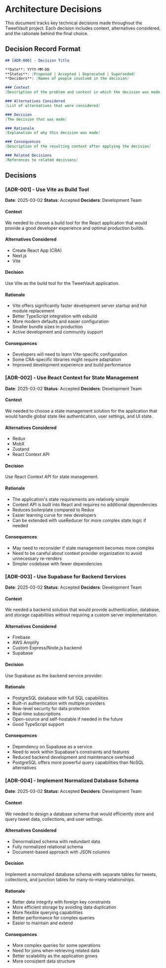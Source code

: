 # Architecture Decisions

This document tracks key technical decisions made throughout the TweetVault project. Each decision includes context, alternatives considered, and the rationale behind the final choice.

## Decision Record Format

```markdown
## [ADR-000] - Decision Title

**Date**: YYYY-MM-DD
**Status**: [Proposed | Accepted | Deprecated | Superseded]
**Deciders**: [Names of people involved in the decision]

### Context
[Description of the problem and context in which the decision was made]

### Alternatives Considered
[List of alternatives that were considered]

### Decision
[The decision that was made]

### Rationale
[Explanation of why this decision was made]

### Consequences
[Description of the resulting context after applying the decision]

### Related Decisions
[References to related decisions]
```

## Decisions

### [ADR-001] - Use Vite as Build Tool

**Date**: 2025-03-02
**Status**: Accepted
**Deciders**: Development Team

#### Context
We needed to choose a build tool for the React application that would provide a good developer experience and optimal production builds.

#### Alternatives Considered
- Create React App (CRA)
- Next.js
- Vite

#### Decision
Use Vite as the build tool for the TweetVault application.

#### Rationale
- Vite offers significantly faster development server startup and hot module replacement
- Better TypeScript integration with esbuild
- More modern defaults and easier configuration
- Smaller bundle sizes in production
- Active development and community support

#### Consequences
- Developers will need to learn Vite-specific configuration
- Some CRA-specific libraries might require adaptation
- Improved development experience and build performance

### [ADR-002] - Use React Context for State Management

**Date**: 2025-03-02
**Status**: Accepted
**Deciders**: Development Team

#### Context
We needed to choose a state management solution for the application that would handle global state like authentication, user settings, and UI state.

#### Alternatives Considered
- Redux
- MobX
- Zustand
- React Context API

#### Decision
Use React Context API for state management.

#### Rationale
- The application's state requirements are relatively simple
- Context API is built into React and requires no additional dependencies
- Reduces boilerplate compared to Redux
- Easier learning curve for new developers
- Can be extended with useReducer for more complex state logic if needed

#### Consequences
- May need to reconsider if state management becomes more complex
- Need to be careful about context provider organization to avoid unnecessary re-renders
- Simpler codebase with fewer dependencies

### [ADR-003] - Use Supabase for Backend Services

**Date**: 2025-03-02
**Status**: Accepted
**Deciders**: Development Team

#### Context
We needed a backend solution that would provide authentication, database, and storage capabilities without requiring a custom server implementation.

#### Alternatives Considered
- Firebase
- AWS Amplify
- Custom Express/Node.js backend
- Supabase

#### Decision
Use Supabase as the backend service provider.

#### Rationale
- PostgreSQL database with full SQL capabilities
- Built-in authentication with multiple providers
- Row-level security for data protection
- Real-time subscriptions
- Open-source and self-hostable if needed in the future
- Good TypeScript support

#### Consequences
- Dependency on Supabase as a service
- Need to work within Supabase's constraints and features
- Reduced backend development and maintenance overhead
- PostgreSQL offers more powerful query capabilities than NoSQL alternatives

### [ADR-004] - Implement Normalized Database Schema

**Date**: 2025-03-02
**Status**: Accepted
**Deciders**: Development Team

#### Context
We needed to design a database schema that would efficiently store and query tweet data, collections, and user settings.

#### Alternatives Considered
- Denormalized schema with redundant data
- Fully normalized relational schema
- Document-based approach with JSON columns

#### Decision
Implement a normalized database schema with separate tables for tweets, collections, and junction tables for many-to-many relationships.

#### Rationale
- Better data integrity with foreign key constraints
- More efficient storage by avoiding data duplication
- More flexible querying capabilities
- Better performance for complex queries
- Easier to maintain and extend

#### Consequences
- More complex queries for some operations
- Need for joins when retrieving related data
- Better scalability as the application grows
- More consistent data structure